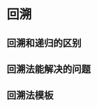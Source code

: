 


# 回溯
<!--

回溯和递归的区别（简述）
https://blog.csdn.net/weixin_46523794/article/details/111121405
回溯法模板
https://zhuanlan.zhihu.com/p/138587283

回溯算法套路详解（转）
https://www.cnblogs.com/dreamyu/p/13210713.html

-->

## 回溯和递归的区别


## 回溯法能解决的问题

## 回溯法模板